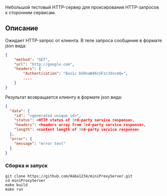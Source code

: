 Небольшой тестовый HTTP-сервер для проксирования HTTP-запросов к сторонним сервисам.

## Описание
Ожидает HTTP-запрос от клиента. В теле запроса сообщение в формате json вида:
```json
{
    "method": "GET",
    "url": "http://google.com",
    "headers": {
        "Authentication": "Basic bG9naW46cGFzc3dvcmQ=",
        ....
    }
}
```
Результат возвращается клиенту в формате json вида:
```json
{
  "data": {
    "id": "<generated unique id>",
    "status": <HTTP status of 3rd-party service response>,
    "headers": <headers array from 3rd-party service response>,
    "length": <content length of 3rd-party service response>
  },
  "error": {
    "message": "error text"
  }
}
```

### Сборка и запуск
```
git clone https://github.com/Haba1234/miniProxyServer.git
cd miniProxyServer
make build
make run
```
